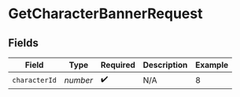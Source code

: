 # GetCharacterBannerRequest


## Fields

| Field              | Type               | Required           | Description        | Example            |
| ------------------ | ------------------ | ------------------ | ------------------ | ------------------ |
| `characterId`      | *number*           | :heavy_check_mark: | N/A                | 8                  |